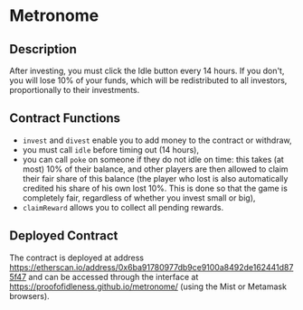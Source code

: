 # Metronome

## Description

After investing, you must click the Idle button every 14 hours. If you don't, you will lose 10%
of your funds, which will be redistributed to all investors, proportionally to their investments.

## Contract Functions

* `invest` and `divest` enable you to add money to the contract or withdraw,
* you must call `idle` before timing out (14 hours),
* you can call `poke` on someone if they do not idle on time: this takes (at most) 10% of their balance, and other players are then allowed to claim their fair share of this balance
(the player who lost is also automatically credited his share of his own lost 10%. This is done so that the game is completely fair, regardless of whether you invest small or big),
* `claimReward` allows you to collect all pending rewards.

## Deployed Contract

The contract is deployed at address https://etherscan.io/address/0x6ba91780977db9ce9100a8492de162441d875f47 and can be accessed through the interface at https://proofofidleness.github.io/metronome/ (using the Mist or Metamask browsers).
